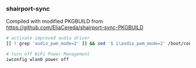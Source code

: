 ### shairport-sync

Compiled with modified PKGBUILD from https://github.com/EliaCereda/shairport-sync-PKGBUILD

```sh
# activate improved audio driver
[[ ! grep 'audio_pwm_mode=2' ]] && sed '$ i\audio_pwm_mode=2' /boot/config.txt

# turn off WiFi Power Management
iwconfig wlan0 power off
```
